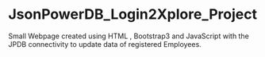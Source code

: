 # JsonPowerDB_Login2Xplore_Project
Small Webpage created using HTML , Bootstrap3 and JavaScript with the JPDB connectivity to update data of registered Employees.
